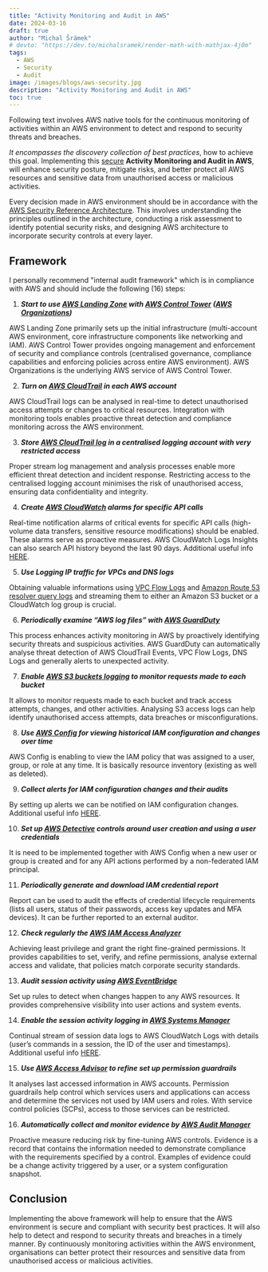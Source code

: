 ```yaml
---
title: "Activity Monitoring and Audit in AWS"
date: 2024-03-16
draft: true
author: "Michal Šrámek"
# devto: "https://dev.to/michalsramek/render-math-with-mathjax-4j0m"
tags:
  - AWS
  - Security
  - Audit
image: /images/blogs/aws-security.jpg
description: "Activity Monitoring and Audit in AWS"
toc: true
---
```


Following text involves AWS native tools for the continuous monitoring of activities within an AWS environment to detect and respond to security threats and breaches. 

*It encompasses the discovery collection of best practices*, how to achieve this goal.</u> Implementing this <u>secure</u> **Activity Monitoring and Audit in AWS**, will enhance security posture, mitigate risks, and better protect all AWS resources and sensitive data from unauthorised access or malicious activities.

Every decision made in AWS environment should be in accordance with the [AWS Security Reference Architecture](https://docs.aws.amazon.com/prescriptive-guidance/latest/security-reference-architecture/architecture.html). This involves understanding the principles outlined in the architecture, conducting a risk assessment to identify potential security risks, and designing AWS architecture to incorporate security controls at every layer. 

## Framework

I personally recommend "internal audit framework" which is in compliance with AWS and should include the following (16) steps:

1. ***Start to use [AWS Landing Zone](https://docs.aws.amazon.com/prescriptive-guidance/latest/migration-aws-environment/understanding-landing-zones.html) with [AWS Control Tower](https://digitalcloud.training/what-is-aws-control-tower/) ([AWS Organizations](https://docs.aws.amazon.com/organizations/latest/userguide/orgs_introduction.html))***

AWS Landing Zone primarily sets up the initial infrastructure (multi-account AWS environment, core infrastructure components like networking and IAM). AWS Control Tower provides ongoing management and enforcement of security and compliance controls (centralised governance, compliance capabilities and enforcing policies across entire AWS environment). AWS Organizations is the underlying AWS service of AWS Control Tower.


2. ***Turn on [AWS CloudTrail](https://docs.aws.amazon.com/awscloudtrail/latest/userguide/cloudtrail-user-guide.html) in each AWS account***

AWS CloudTrail logs can be analysed in real-time to detect unauthorised access attempts or changes to critical resources. Integration with monitoring tools enables proactive threat detection and compliance monitoring across the AWS environment.

3. ***Store [AWS CloudTrail log](https://docs.aws.amazon.com/awscloudtrail/latest/userguide/cloudtrail-log-file-examples.html) in a centralised logging account with very restricted access***

Proper stream log management and analysis processes enable more efficient threat detection and incident response. Restricting access to the centralised logging account minimises the risk of unauthorised access, ensuring data confidentiality and integrity. 

4. ***Create [AWS CloudWatch](https://docs.aws.amazon.com/AmazonCloudWatch/latest/monitoring/cloudwatch_architecture.html) alarms for specific API calls***

Real-time notification alarms of critical events for specific API calls (high-volume data transfers, sensitive resource modifications) should be enabled. These alarms serve as proactive measures. AWS CloudWatch Logs Insights can also search API history beyond the last 90 days. Additional useful info [HERE](https://medium.com/free-code-camp/how-to-auto-create-cloudwatch-alarms-for-apis-with-cloudwatch-events-and-lambda-b128920857aa).

5. ***Use Logging IP traffic for VPCs and DNS logs***

Obtaining valuable informations using [VPC Flow Logs](https://docs.aws.amazon.com/vpc/latest/userguide/flow-logs.html) and [Amazon Route 53 resolver query logs](https://docs.aws.amazon.com/Route53/latest/DeveloperGuide/resolver-query-logs.html) and streaming them to either an Amazon S3 bucket or a CloudWatch log group is crucial.

6. ***Periodically examine “AWS log files” with [AWS GuardDuty](https://docs.aws.amazon.com/guardduty/latest/ug/what-is-guardduty.html)***

This process enhances activity monitoring in AWS by proactively identifying security threats and suspicious activities. AWS GuardDuty can automatically analyse threat detection of AWS CloudTrail Events, VPC Flow Logs, DNS Logs and generally alerts to unexpected activity.

7. ***Enable [AWS S3 buckets logging](https://docs.aws.amazon.com/AmazonS3/latest/userguide/logging-with-S3.html) to monitor requests made to each bucket***

It allows to monitor requests made to each bucket and track access attempts, changes, and other activities. Analysing S3 access logs can help identify unauthorised access attempts, data breaches or misconfigurations.

8. ***Use [AWS Config](https://docs.aws.amazon.com/appconfig/latest/userguide/what-is-appconfig.html) for viewing historical IAM configuration and changes over time***

AWS Config is enabling to view the IAM policy that was assigned to a user, group, or role at any time. It is basically resource inventory (existing as well as deleted).

9. ***Collect alerts for IAM configuration changes and their audits***

By setting up alerts we can be notified on IAM configuration changes. Additional useful info [HERE](https://aws.amazon.com/blogs/security/how-to-receive-alerts-when-your-iam-configuration-changes/).

10. ***Set up [AWS Detective](https://docs.aws.amazon.com/detective/latest/adminguide/what-is-detective.html) controls around user creation and using a user credentials***

It is need to be implemented together with AWS Config when a new user or group is created and for any API actions performed by a non-federated IAM principal.

11. ***Periodically generate and download IAM credential report*** 

Report can be used to audit the effects of credential lifecycle requirements (lists all users,  status of their passwords, access key updates and MFA devices). It can be further reported to an external auditor.

12. ***Check regularly the [AWS IAM Access Analyzer](https://docs.aws.amazon.com/IAM/latest/UserGuide/what-is-access-analyzer.html)***

Achieving least privilege and grant the right fine-grained permissions. It provides capabilities to set, verify, and refine permissions, analyse external access and validate, that policies match corporate security standards.

13. ***Audit session activity using [AWS EventBridge](https://docs.aws.amazon.com/eventbridge/latest/userguide/eb-what-is.html)***

Set up rules to detect when changes happen to any AWS resources. It provides comprehensive visibility into user actions and system events.

14. ***Enable the session activity logging in [AWS Systems Manager](https://docs.aws.amazon.com/systems-manager/latest/userguide/what-is-systems-manager.html)***

Continual stream of session data logs to AWS CloudWatch Logs with details (user’s commands in a session, the ID of the user and timestamps). Additional useful info [HERE](https://aws.amazon.com/blogs/security/how-to-record-ssh-sessions-established-through-a-bastion-host/).

15. ***Use [AWS Access Advisor](https://docs.aws.amazon.com/IAM/latest/UserGuide/access_policies_access-advisor.html) to refine set up permission guardrails***

It analyses last accessed information in AWS accounts. Permission guardrails help control which services users and applications can access and determine the services not used by IAM users and roles. With service control policies (SCPs), access to those services can be restricted.

16. ***Automatically collect and monitor evidence by [AWS Audit Manager](https://docs.aws.amazon.com/audit-manager/latest/userguide/what-is.html)***

Proactive measure reducing risk by fine-tuning AWS controls. Evidence is a record that contains the information needed to demonstrate compliance with the requirements specified by a control. Examples of evidence could be a change activity triggered by a user, or a system configuration snapshot.

## Conclusion
Implementing the above framework will help to ensure that the AWS environment is secure and compliant with security best practices. It will also help to detect and respond to security threats and breaches in a timely manner. By continuously monitoring activities within the AWS environment, organisations can better protect their resources and sensitive data from unauthorised access or malicious activities.